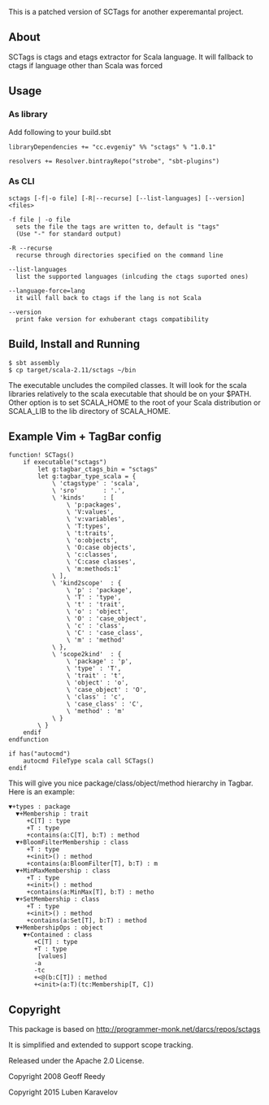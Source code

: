 This is a patched version of SCTags for another experemantal project.


About
-----

SCTags is ctags and etags extractor for Scala language. It will fallback
to ctags if language other than Scala was forced

Usage
-----

### As library

Add following to your build.sbt

```
libraryDependencies += "cc.evgeniy" %% "sctags" % "1.0.1"

resolvers += Resolver.bintrayRepo("strobe", "sbt-plugins")
```

### As CLI

```
sctags [-f|-o file] [-R|--recurse] [--list-languages] [--version] <files>

-f file | -o file
  sets the file the tags are written to, default is "tags"
  (Use "-" for standard output)

-R --recurse
  recurse through directories specified on the command line

--list-languages
  list the supported languages (inlcuding the ctags suported ones)

--language-force=lang
  it will fall back to ctags if the lang is not Scala

--version
  print fake version for exhuberant ctags compatibility
```

Build, Install and Running
-----------------
```
$ sbt assembly
$ cp target/scala-2.11/sctags ~/bin
```

The executable uncludes the compiled classes. It will look for
the scala libraries relatively to the scala executable that should
be on your $PATH. Other option is to set SCALA_HOME to the root
of your Scala distribution or SCALA_LIB to the lib directory of
SCALA_HOME.

Example Vim + TagBar config
---------------------------
```vim
function! SCTags()
    if executable("sctags")
        let g:tagbar_ctags_bin = "sctags"
        let g:tagbar_type_scala = {
            \ 'ctagstype' : 'scala',
            \ 'sro'       : '.',
            \ 'kinds'     : [
                \ 'p:packages',
                \ 'V:values',
                \ 'v:variables',
                \ 'T:types',
                \ 't:traits',
                \ 'o:objects',
                \ 'O:case objects',
                \ 'c:classes',
                \ 'C:case classes',
                \ 'm:methods:1'
            \ ],
            \ 'kind2scope'  : {
                \ 'p' : 'package',
                \ 'T' : 'type',
                \ 't' : 'trait',
                \ 'o' : 'object',
                \ 'O' : 'case_object',
                \ 'c' : 'class',
                \ 'C' : 'case_class',
                \ 'm' : 'method'
            \ },
            \ 'scope2kind'  : {
                \ 'package' : 'p',
                \ 'type' : 'T',
                \ 'trait' : 't',
                \ 'object' : 'o',
                \ 'case_object' : 'O',
                \ 'class' : 'c',
                \ 'case_class' : 'C',
                \ 'method' : 'm'
            \ }
        \ }
    endif
endfunction

if has("autocmd")
    autocmd FileType scala call SCTags()
endif
```

This will give you nice package/class/object/method hierarchy in Tagbar. Here is an example:

```
▼+types : package
  ▼+Membership : trait
     +C[T] : type
     +T : type
     +contains(a:C[T], b:T) : method
  ▼+BloomFilterMembership : class
     +T : type
     +<init>() : method
     +contains(a:BloomFilter[T], b:T) : m
  ▼+MinMaxMembership : class
     +T : type
     +<init>() : method
     +contains(a:MinMax[T], b:T) : metho
  ▼+SetMembership : class
     +T : type
     +<init>() : method
     +contains(a:Set[T], b:T) : method
  ▼+MembershipOps : object
    ▼+Contained : class
       +C[T] : type
       +T : type
        [values]
       -a
       -tc
       +<@(b:C[T]) : method
       +<init>(a:T)(tc:Membership[T, C])
```

Copyright
----------

This package is based on http://programmer-monk.net/darcs/repos/sctags

It is simplified and extended to support scope tracking.

Released under the Apache 2.0 License.

Copyright 2008 Geoff Reedy

Copyright 2015 Luben Karavelov
